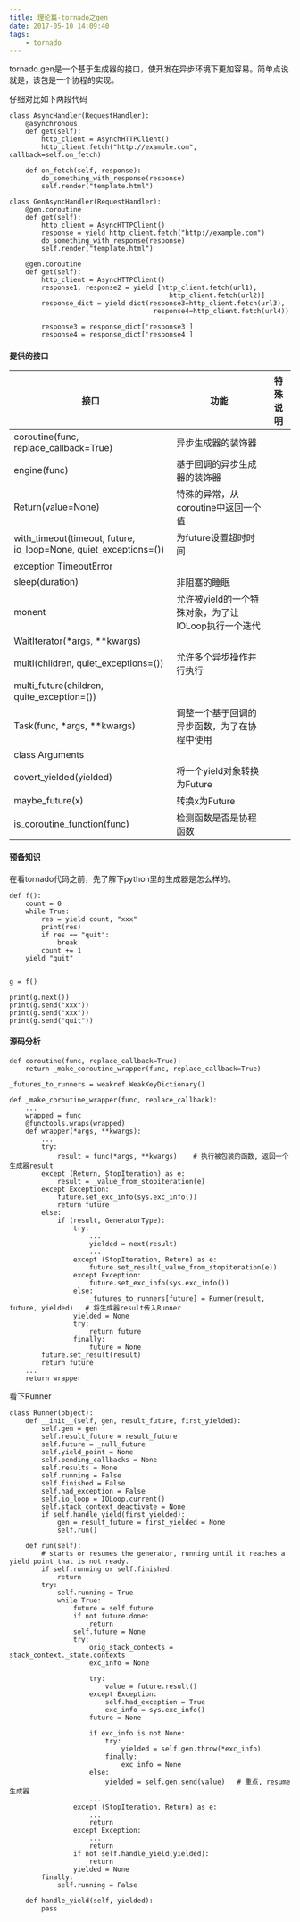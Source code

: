 ```yaml
---
title: 理论篇-tornado之gen
date: 2017-05-10 14:09:40
tags:
    - tornado
---
```


tornado.gen是一个基于生成器的接口，使开发在异步环境下更加容易。简单点说就是，该包是一个协程的实现。

仔细对比如下两段代码

```
class AsyncHandler(RequestHandler):
    @asynchronous
    def get(self):
        http_client = AsynchHTTPClient()
        http_client.fetch("http://example.com", callback=self.on_fetch)
        
    def on_fetch(self, response):
        do_something_with_response(response)
        self.render("template.html")
        
class GenAsyncHandler(RequestHandler):
    @gen.coroutine
    def get(self):
        http_client = AsyncHTTPClient()
        response = yield http_client.fetch("http://example.com")
        do_something_with_response(response)
        self.render("template.html")
    
    @gen.coroutine
    def get(self):
        http_client = AsyncHTTPClient()
        response1, response2 = yield [http_client.fetch(url1),
                                        http_client.fetch(url2)]
        response_dict = yield dict(response3=http_client.fetch(url3),
                                    response4=http_client.fetch(url4))
                                    
        response3 = response_dict['response3']
        response4 = response_dict['response4']
```

#### 提供的接口

接口 | 功能 | 特殊说明
----|------|-------
coroutine(func, replace_callback=True)| 异步生成器的装饰器 | 
engine(func)| 基于回调的异步生成器的装饰器 | 
Return(value=None)| 特殊的异常，从coroutine中返回一个值 |
with_timeout(timeout, future, io_loop=None, quiet_exceptions=())| 为future设置超时时间 |
exception TimeoutError | 
sleep(duration) | 非阻塞的睡眠 |
monent | 允许被yield的一个特殊对象，为了让IOLoop执行一个迭代
WaitIterator(\*args, \*\*kwargs) | 
multi(children, quiet_exceptions=()) | 允许多个异步操作并行执行
multi_future(children, quite_exception=()) |
Task(func, \*args, \*\*kwargs) | 调整一个基于回调的异步函数，为了在协程中使用 |
class Arguments|
covert_yielded(yielded) | 将一个yield对象转换为Future
maybe_future(x) | 转换x为Future |
is_coroutine_function(func) | 检测函数是否是协程函数


#### 预备知识
在看tornado代码之前，先了解下python里的生成器是怎么样的。

```
def f():
    count = 0
    while True:
        res = yield count, "xxx"
        print(res)
        if res == "quit":
            break
        count += 1
    yield "quit"


g = f()

print(g.next())
print(g.send("xxx"))
print(g.send("xxx"))
print(g.send("quit"))
```

#### 源码分析

```
def coroutine(func, replace_callback=True):
    return _make_coroutine_wrapper(func, replace_callback=True)

_futures_to_runners = weakref.WeakKeyDictionary()

def _make_coroutine_wrapper(func, replace_callback):
    ...
    wrapped = func
    @functools.wraps(wrapped)
    def wrapper(*args, **kwargs):
        ...
        try:
            result = func(*args, **kwargs)    # 执行被包装的函数, 返回一个生成器result
        except (Return, StopIteration) as e:
            result = _value_from_stopiteration(e)
        except Exception:
            future.set_exc_info(sys.exc_info())
            return future
        else:
            if (result, GeneratorType):
                try:
                    ...
                    yielded = next(result)
                    ...
                except (StopIteration, Return) as e:
                    future.set_result(_value_from_stopiteration(e))
                except Exception:
                    future.set_exc_info(sys.exc_info())
                else:
                    _futures_to_runners[future] = Runner(result, future, yielded)   # 将生成器result传入Runner
                yielded = None
                try:
                    return future
                finally:
                    future = None
        future.set_result(result)
        return future
    ...
    return wrapper
```

看下Runner

```    
class Runner(object):
    def __init__(self, gen, result_future, first_yielded):
        self.gen = gen
        self.result_future = result_future
        self.future = _null_future
        self.yield_point = None
        self.pending_callbacks = None
        self.results = None
        self.running = False
        self.finished = False
        self.had_exception = False
        self.io_loop = IOLoop.current()
        self.stack_context_deactivate = None
        if self.handle_yield(first_yielded):
            gen = result_future = first_yielded = None
            self.run()
            
    def run(self):
        # starts or resumes the generator, running until it reaches a yield point that is not ready.
        if self.running or self.finished:
            return
        try:
            self.running = True
            while True:
                future = self.future
                if not future.done:
                    return
                self.future = None
                try:
                    orig_stack_contexts = stack_context._state.contexts
                    exc_info = None
                    
                    try:
                        value = future.result()
                    except Exception:
                        self.had_exception = True
                        exc_info = sys.exc_info()
                    future = None
                    
                    if exc_info is not None:
                        try:
                            yielded = self.gen.throw(*exc_info)
                        finally:
                            exc_info = None
                    else:
                        yielded = self.gen.send(value)   # 重点, resume生成器
                    ...
                except (StopIteration, Return) as e:
                    ...
                    return
                except Exception:
                    ...
                    return
                if not self.handle_yield(yielded):
                    return
                yielded = None
        finally:
            self.running = False
            
    def handle_yield(self, yielded):
        pass
```